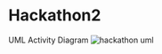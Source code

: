 # Hackathon2
UML Activity Diagram
![hackathon uml](https://github.com/udayan-lr/Hackathon2/assets/93900669/191cfd5e-2e68-4fee-9cd0-00ecfce19975)
